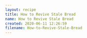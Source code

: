 ```yaml
---
layout: recipe
title: How to Revive Stale Bread
name: How to Revive Stale Bread
created: 2020-06-11 12:26:59
filename: How-to-Revive-Stale-Bread
---
```

